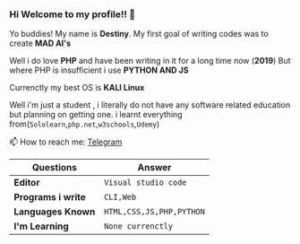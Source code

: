 ### Hi Welcome to my profile!! 👋 
Yo buddies! My name is **Destiny**. My first goal of writing codes was to create **MAD AI's**

Well i do love **PHP** and have been writing in it for a long time now (**2019**) But where PHP is insufficient i use **PYTHON AND JS**

Currenctly my best OS is **KALI Linux**

Well i'm just a student , i literally do not have any software related education but planning on getting one. i learnt everything from(`Sololearn`,`php.net`,`w3schools`,`Udemy`)

📫 How to reach me: [Telegram](https://t.me/h1rd3v2)

Questions | Answer
--- | ---
**Editor** | `Visual studio code`
**Programs i write** | `CLI,Web`
**Languages Known** | `HTML,CSS,JS,PHP,PYTHON`
**I'm Learning** | `None currenctly`

